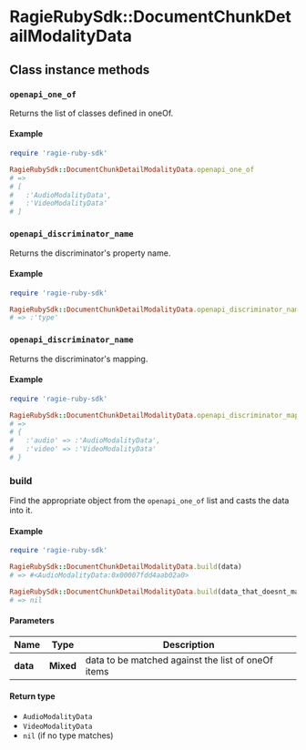 # RagieRubySdk::DocumentChunkDetailModalityData

## Class instance methods

### `openapi_one_of`

Returns the list of classes defined in oneOf.

#### Example

```ruby
require 'ragie-ruby-sdk'

RagieRubySdk::DocumentChunkDetailModalityData.openapi_one_of
# =>
# [
#   :'AudioModalityData',
#   :'VideoModalityData'
# ]
```

### `openapi_discriminator_name`

Returns the discriminator's property name.

#### Example

```ruby
require 'ragie-ruby-sdk'

RagieRubySdk::DocumentChunkDetailModalityData.openapi_discriminator_name
# => :'type'
```

### `openapi_discriminator_name`

Returns the discriminator's mapping.

#### Example

```ruby
require 'ragie-ruby-sdk'

RagieRubySdk::DocumentChunkDetailModalityData.openapi_discriminator_mapping
# =>
# {
#   :'audio' => :'AudioModalityData',
#   :'video' => :'VideoModalityData'
# }
```

### build

Find the appropriate object from the `openapi_one_of` list and casts the data into it.

#### Example

```ruby
require 'ragie-ruby-sdk'

RagieRubySdk::DocumentChunkDetailModalityData.build(data)
# => #<AudioModalityData:0x00007fdd4aab02a0>

RagieRubySdk::DocumentChunkDetailModalityData.build(data_that_doesnt_match)
# => nil
```

#### Parameters

| Name | Type | Description |
| ---- | ---- | ----------- |
| **data** | **Mixed** | data to be matched against the list of oneOf items |

#### Return type

- `AudioModalityData`
- `VideoModalityData`
- `nil` (if no type matches)

